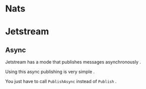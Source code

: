 # Nats

# Jetstream 

## Async
Jetstream has a mode that publishes messages asynchronously .

Using this async publishing is very simple . 

You just have to call `PublishAsync` instead of `Publish` .